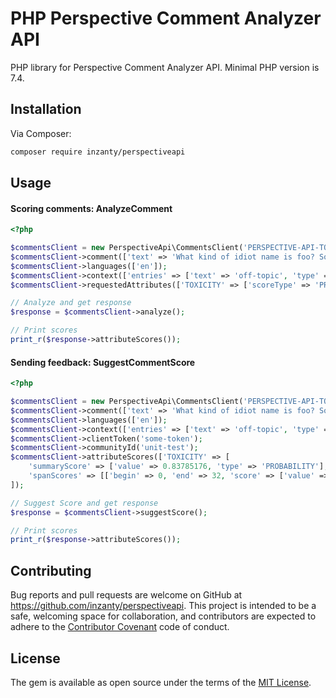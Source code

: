 # PHP Perspective Comment Analyzer API

PHP library for Perspective Comment Analyzer API. Minimal PHP version is 7.4.

## Installation

Via Composer:

```bash
composer require inzanty/perspectiveapi
```
    
## Usage

#### Scoring comments: AnalyzeComment

```php
<?php

$commentsClient = new PerspectiveApi\CommentsClient('PERSPECTIVE-API-TOKEN');
$commentsClient->comment(['text' => 'What kind of idiot name is foo? Sorry, I like your name.']);
$commentsClient->languages(['en']);
$commentsClient->context(['entries' => ['text' => 'off-topic', 'type' => 'PLAIN_TEXT']]);
$commentsClient->requestedAttributes(['TOXICITY' => ['scoreType' => 'PROBABILITY', 'scoreThreshold' => 0]]);

// Analyze and get response
$response = $commentsClient->analyze();

// Print scores
print_r($response->attributeScores());
```

#### Sending feedback: SuggestCommentScore
```php
<?php

$commentsClient = new PerspectiveApi\CommentsClient('PERSPECTIVE-API-TOKEN');
$commentsClient->comment(['text' => 'What kind of idiot name is foo? Sorry, I like your name.']);
$commentsClient->languages(['en']);
$commentsClient->context(['entries' => ['text' => 'off-topic', 'type' => 'PLAIN_TEXT']]);
$commentsClient->clientToken('some-token');
$commentsClient->communityId('unit-test');
$commentsClient->attributeScores(['TOXICITY' => [
    'summaryScore' => ['value' => 0.83785176, 'type' => 'PROBABILITY'],
    'spanScores' => [['begin' => 0, 'end' => 32, 'score' => ['value' => 0.9208521, 'type' => 'PROBABILITY']]]]
]);

// Suggest Score and get response
$response = $commentsClient->suggestScore();

// Print scores
print_r($response->attributeScores());
```

## Contributing

Bug reports and pull requests are welcome on GitHub at https://github.com/inzanty/perspectiveapi. 
This project is intended to be a safe, welcoming space for collaboration, and contributors are expected to adhere to the [Contributor Covenant](http://contributor-covenant.org) code of conduct.

## License

The gem is available as open source under the terms of the [MIT License](https://opensource.org/licenses/MIT).
